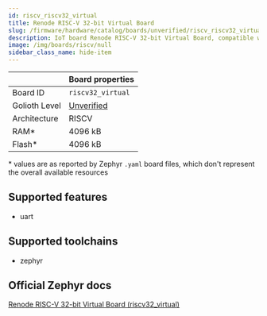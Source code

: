 ```yaml
---
id: riscv_riscv32_virtual
title: Renode RISC-V 32-bit Virtual Board
slug: /firmware/hardware/catalog/boards/unverified/riscv_riscv32_virtual
description: IoT board Renode RISC-V 32-bit Virtual Board, compatible with Golioth at unverified level.
image: /img/boards/riscv/null
sidebar_class_name: hide-item
---
```


[//]: # (This is an auto-generated file, do not edit! Changes to it will be lost upon re-generation)



|                | Board properties     |
| -------------  | -------------------- |
| Board ID       | `riscv32_virtual` |
| Golioth Level  | [Unverified](/firmware/hardware#unverified-boards) |
| Architecture   | RISCV |
| RAM*           | 4096 kB |
| Flash*         | 4096 kB |

\* values are as reported by Zephyr `.yaml` board files, which don't represent the overall available resources



## Supported features

* uart

## Supported toolchains

* zephyr

## Official Zephyr docs

[Renode RISC-V 32-bit Virtual Board (riscv32_virtual)](https://docs.zephyrproject.org/latest/boards/riscv/riscv32_virtual/doc/index.html)
